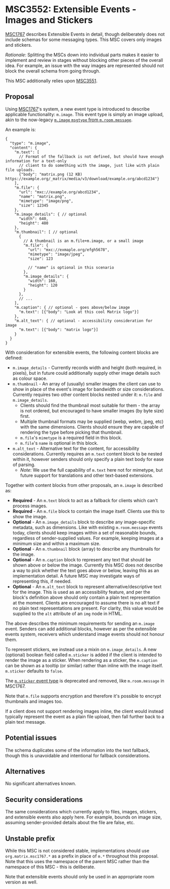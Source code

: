 # MSC3552: Extensible Events - Images and Stickers

[MSC1767](https://github.com/matrix-org/matrix-doc/pull/1767) describes Extensible Events in detail,
though deliberately does not include schemas for some messaging types. This MSC covers only images
and stickers.

*Rationale*: Splitting the MSCs down into individual parts makes it easier to implement and review in
stages without blocking other pieces of the overall idea. For example, an issue with the way images
are represented should not block the overall schema from going through.

This MSC additionally relies upon [MSC3551](https://github.com/matrix-org/matrix-doc/pull/3551).

## Proposal

Using [MSC1767](https://github.com/matrix-org/matrix-doc/pull/1767)'s system, a new event type
is introduced to describe applicable functionality: `m.image`. This event type is simply an image
upload, akin to the now-legacy [`m.image` `msgtype` from `m.room.message`](https://spec.matrix.org/v1.1/client-server-api/#mimage).

An example is:

```json5
{
  "type": "m.image",
  "content": {
    "m.text": [
      // Format of the fallback is not defined, but should have enough information for a text-only
      // client to do something with the image, just like with plain file uploads.
      {"body": "matrix.png (12 KB) https://example.org/_matrix/media/v3/download/example.org/abcd1234"}
    ],
    "m.file": {
      "url": "mxc://example.org/abcd1234",
      "name": "matrix.png",
      "mimetype": "image/png",
      "size": 12345
    },
    "m.image_details": { // optional
      "width": 640,
      "height": 480
    },
    "m.thumbnail": [ // optional
      {
        // A thumbnail is an m.file+m.image, or a small image
        "m.file": {
          "url": "mxc://exmaple.org/efgh5678",
          "mimetype": "image/jpeg",
          "size": 123

          // "name" is optional in this scenario
        },
        "m.image_details": {
          "width": 160,
          "height": 120
        }
      },
      // ...
    ],
    "m.caption": { // optional - goes above/below image
      "m.text": [{"body": "Look at this cool Matrix logo"}]
    },
    "m.alt_text": { // optional - accessibility consideration for image
      "m.text": [{"body": "matrix logo"}]
    }
  }
}
```

With consideration for extensible events, the following content blocks are defined:

* `m.image_details` - Currently records width and height (both required, in pixels), but in
  future could additionally supply other image details such as colour space.
* `m.thumbnail` - An array of (usually) smaller images the client can use to show in place of
  the event's image for bandwidth or size considerations. Currently requires two other content
  blocks nested under it: `m.file` and `m.image_details`.
  * Clients should find the thumbnail most suitable for them - the array is not ordered, but
    encouraged to have smaller images (by byte size) first.
  * Multiple thumbnail formats may be supplied (webp, webm, jpeg, etc) with the same dimensions.
    Clients should ensure they are capable of rendering the type before picking that thumbnail.
  * `m.file`'s `mimetype` is a required field in this block.
  * `m.file`'s `name` is optional in this block.
* `m.alt_text` - Alternative text for the content, for accessibility considerations. Currently
  requires an `m.text` content block to be nested within it, however senders should only
  specify a plain text body for ease of parsing.
  * *Note*: We use the full capability of `m.text` here not for mimetype, but future support
    for translations and other text-based extensions.

Together with content blocks from other proposals, an `m.image` is described as:

* **Required** - An `m.text` block to act as a fallback for clients which can't process images.
* **Required** - An `m.file` block to contain the image itself. Clients use this to show the image.
* **Optional** - An `m.image_details` block to describe any image-specific metadata, such as dimensions.
  Like with existing `m.room.message` events today, clients should keep images within a set of
  reasonable bounds, regardless of sender-supplied values. For example, keeping images at a minimum
  size and within a maximum size.
* **Optional** - An `m.thumbnail` block (array) to describe any thumbnails for the image.
* **Optional** - An `m.caption` block to represent any text that should be shown above or below the
  image. Currently this MSC does not describe a way to pick whether the text goes above or below,
  leaving this as an implementation detail. A future MSC may investigate ways of representing this,
  if needed.
* **Optional** - An `m.alt_text` block to represent alternative/descriptive text for the image. This
  is used as an accessibility feature, and per the block's definition above should only contain a plain
  text representation at the moment. Clients are encouraged to assume there is no alt text if no plain
  text representations are present. For clarity, this value would be supplied to the `alt` attribute
  of an `img` node in HTML.

The above describes the minimum requirements for sending an `m.image` event. Senders can add additional
blocks, however as per the extensible events system, receivers which understand image events should not
honour them.

To represent stickers, we instead use a mixin on `m.image_details`. A new (optional) boolean field
called `m.sticker` is added if the client is intended to render the image as a sticker. When rendering
as a sticker, the `m.caption` can be shown as a tooltip (or similar) rather than inline with the image
itself. `m.sticker` defaults to `false`.

The [`m.sticker` event type](https://spec.matrix.org/v1.1/client-server-api/#msticker) is deprecated
and removed, like `m.room.message` in MSC1767.

Note that `m.file` supports encryption and therefore it's possible to encrypt thumbnails and images
too.

If a client does not support rendering images inline, the client would instead typically represent
the event as a plain file upload, then fall further back to a plain text message.

## Potential issues

The schema duplicates some of the information into the text fallback, though this is unavoidable
and intentional for fallback considerations.

## Alternatives

No significant alternatives known.

## Security considerations

The same considerations which currently apply to files, images, stickers, and extensible events also
apply here. For example, bounds on image size, assuming sender-provided details about the file are
false, etc.

## Unstable prefix

While this MSC is not considered stable, implementations should use `org.matrix.msc1767.*` as a prefix in
place of `m.*` throughout this proposal. Note that this uses the namespace of the parent MSC rather than
the namespace of this MSC - this is deliberate.

Note that extensible events should only be used in an appropriate room version as well.
